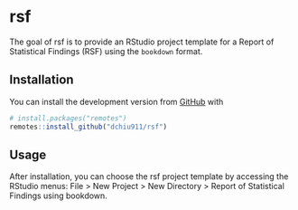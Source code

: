 
<!-- README.md is generated from README.Rmd. Please edit that file -->

# rsf

<!-- badges: start -->

<!-- badges: end -->

The goal of rsf is to provide an RStudio project template for a Report
of Statistical Findings (RSF) using the `bookdown` format.

## Installation

You can install the development version from
[GitHub](https://github.com/) with

``` r
# install.packages("remotes")
remotes::install_github("dchiu911/rsf")
```

## Usage

After installation, you can choose the rsf project template by accessing
the RStudio menus: File \> New Project \> New Directory \> Report of
Statistical Findings using bookdown.
